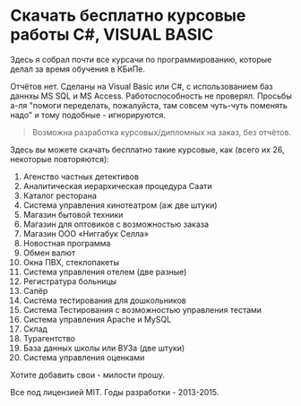 # Скачать бесплатно курсовые работы C#, VISUAL BASIC

Здесь я собрал почти все курсачи по программированию, которые делал за время обучения в КБиПе.

Отчётов нет. Сделаны на Visual Basic или C#, с использованием баз даннхы MS SQL и MS Access. Работоспособность не проверял. Просьбы а-ля "помоги переделать, пожалуйста, там совсем чуть-чуть поменять надо" и тому подобные - игнорируются. 

> Возможна разработка курсовых/дипломных на заказ, без отчётов.

Здесь вы можете скачать бесплатно такие курсовые, как (всего их 26, некоторые повторяются):

   1. Агенство частных детективов
   2. Аналитическая иерархическая процедура Саати
   3. Каталог ресторана
   4. Система управления кинотеатром (аж две штуки)
   5. Магазин бытовой техники
   6. Магазин для оптовиков с возможностью заказа
   7. Магазин ООО «Ниггабук Селла»
   8. Новостная программа
   9. Обмен валют
   10. Окна ПВХ, стеклопакеты
   11. Система управления отелем (две разные)
   12. Регистратура больницы
   13. Сапёр
   14. Система тестирования для дошкольников
   15. Система Тестирования с возможностью управления тестами
   16. Система управления Apache и MySQL
   17. Склад
   18. Турагентство
   19. База данных школы или ВУЗа (две штуки)
   20. Система управления оценками

Хотите добавить свои - милости прошу.

Все под лицензией MIT. Годы разработки - 2013-2015.